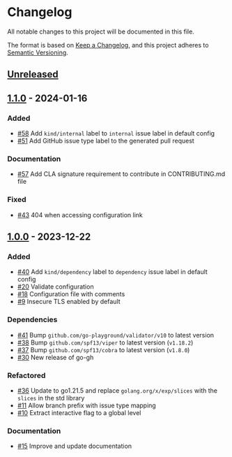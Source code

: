 # Changelog

All notable changes to this project will be documented in this file.

The format is based on [Keep a Changelog](https://keepachangelog.com/en/1.0.0/),
and this project adheres to [Semantic Versioning](https://semver.org/spec/v2.0.0.html).

## [Unreleased]

## [1.1.0] - 2024-01-16

### Added

- [#58](https://github.com/InditexTech/gh-sherpa/issues/58) Add `kind/internal` label to `internal` issue label in default config
- [#51](https://github.com/InditexTech/gh-sherpa/issues/51) Add GitHub issue type label to the generated pull request

### Documentation

- [#57](https://github.com/InditexTech/gh-sherpa/issues/57) Add CLA signature requirement to contribute in CONTRIBUTING.md file

### Fixed

- [#43](https://github.com/InditexTech/gh-sherpa/issues/43) 404 when accessing configuration link

## [1.0.0] - 2023-12-22

### Added

- [#40](https://github.com/InditexTech/gh-sherpa/issues/40) Add `kind/dependency` label to `dependency` issue label in default config
- [#20](https://github.com/InditexTech/gh-sherpa/issues/20) Validate configuration
- [#18](https://github.com/InditexTech/gh-sherpa/issues/18) Configuration file with comments
- [#9](https://github.com/InditexTech/gh-sherpa/issues/9) Insecure TLS enabled by default

### Dependencies

- [#41](https://github.com/InditexTech/gh-sherpa/issues/41) Bump `github.com/go-playground/validator/v10` to latest version
- [#38](https://github.com/InditexTech/gh-sherpa/issues/38) Bump `github.com/spf13/viper` to latest version (`v1.18.2`)
- [#37](https://github.com/InditexTech/gh-sherpa/issues/37) Bump `github.com/spf13/cobra` to latest version (`v1.8.0`)
- [#30](https://github.com/InditexTech/gh-sherpa/issues/30) New release of go-gh

### Refactored

- [#36](https://github.com/InditexTech/gh-sherpa/issues/36) Update to go1.21.5 and replace `golang.org/x/exp/slices` with the `slices` in the std library
- [#11](https://github.com/InditexTech/gh-sherpa/issues/11) Allow branch prefix with issue type mapping
- [#10](https://github.com/InditexTech/gh-sherpa/issues/10) Extract interactive flag to a global level

### Documentation

- [#15](https://github.com/InditexTech/gh-sherpa/issues/15) Improve and update documentation

[Unreleased]: https://github.com/InditexTech/gh-sherpa/compare/1.1.0...main
[1.1.0]: https://github.com/InditexTech/gh-sherpa/compare/1.0.0...1.1.0
[1.0.0]: https://github.com/InditexTech/gh-sherpa/commits/1.0.0
